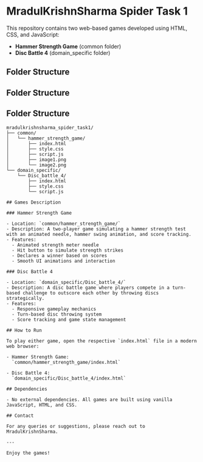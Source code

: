 # MradulKrishnSharma Spider Task 1

This repository contains two web-based games developed using HTML, CSS, and JavaScript:

- **Hammer Strength Game** (common folder)
- **Disc Battle 4** (domain_specific folder)

## Folder Structure

## Folder Structure

## Folder Structure

```plaintext
mradulkrishnsharma_spider_task1/
├── common/
│   └── hammer_strength_game/
│       ├── index.html
│       ├── style.css
│       ├── script.js
│       ├── image1.png
│       └── image2.png
└── domain_specific/
    └── Disc_battle_4/
        ├── index.html
        ├── style.css
        └── script.js

## Games Description

### Hammer Strength Game

- Location: `common/hammer_strength_game/`
- Description: A two-player game simulating a hammer strength test with an animated needle, hammer swing animation, and score tracking.
- Features:
  - Animated strength meter needle
  - Hit button to simulate strength strikes
  - Declares a winner based on scores
  - Smooth UI animations and interaction

### Disc Battle 4

- Location: `domain_specific/Disc_battle_4/`
- Description: A disc battle game where players compete in a turn-based challenge to outscore each other by throwing discs strategically.
- Features:
  - Responsive gameplay mechanics
  - Turn-based disc throwing system
  - Score tracking and game state management

## How to Run

To play either game, open the respective `index.html` file in a modern web browser:

- Hammer Strength Game:  
  `common/hammer_strength_game/index.html`

- Disc Battle 4:  
  `domain_specific/Disc_battle_4/index.html`

## Dependencies

- No external dependencies. All games are built using vanilla JavaScript, HTML, and CSS.

## Contact

For any queries or suggestions, please reach out to MradulKrishnSharma.

---

Enjoy the games!
